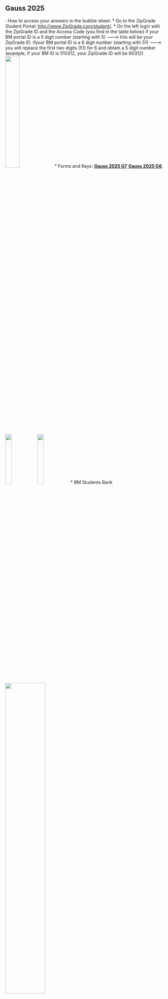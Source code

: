 
  <h2> Gauss 2025 </h2>: How to access your answers in the bubble sheet:
* Go to the ZipGrade Student Portal: <a href="http://www.zipgrade.com/student/" target="_blank" rel="noopener noreferrer">http://www.ZipGrade.com/student/</a>.
* On the left login with the ZipGrade ID and the Access Code (you find in the table below)
if your BM portal ID is a 5 digit number (starting with 5)  --->  this will be your ZipGrade ID.
ifyour BM portal ID is a 6 digit number (starting with 51) ---> you will replace the first two digits (51) for 6 and obtain a 5 digit number (example, if your BM ID is 510312, your ZipGrade ID will be 60312).
      <img src="https://renertmath.github.io/Access Code BM.png" width="30%" height="30%">
  * Forms and Keys: <a href="https://renertmath.github.io/025_2025Gauss7.pdf" target="_blank" rel="noopener noreferrer" style="font-weight:bold">Gauss 2025 G7</a>         <a href="https://renertmath.github.io/2025_2025Gauss8.pdf" target="_blank" rel="noopener noreferrer" style="font-weight:bold">Gauss 2025 G8</a>. 
<BR>
<BR>
<img src="https://renertmath.github.io/2025Gauss7KEY.png" width="20%" height="20%"><img src="https://renertmath.github.io/2025Gauss8KEY.png" width="20%" height="20%">
   * BM Students Rank
<img src="https://renertmath.github.io/RankBM2025.jpg" width="50%" height="50%">

